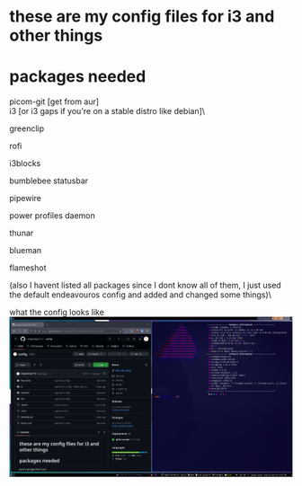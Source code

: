 # these are my config files for i3 and other things




# packages needed
picom-git  \[get from aur]\
i3 \[or i3 gaps if you're on a stable distro like debian]\

greenclip

rofi

i3blocks

bumblebee statusbar

pipewire

power profiles daemon

thunar

blueman

flameshot

\(also I havent listed all packages since I dont know all of them, I just used the default endeavouros config and added and changed some things)\


what the config looks like
![what the config looks like](https://raw.githubusercontent.com/vingaming1113/config/refs/heads/main/images%20in%20readme/whatitlookslike.png)
